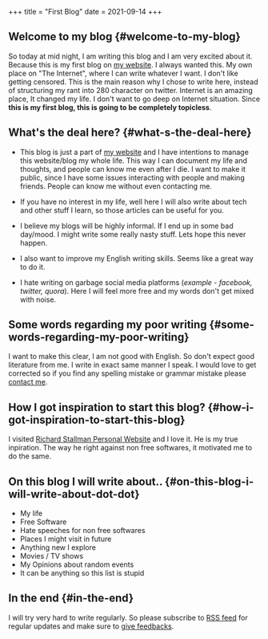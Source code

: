+++
title = "First Blog"
date = 2021-09-14
+++

## Welcome to my blog {#welcome-to-my-blog}

So today at mid night, I am writing this blog and I am very excited about it. Because this is my first blog on [my website](https://bugswriter.com).
I always wanted this. My own place on "The Internet", where I can write whatever I want. I don't like getting censored.
This is the main reason why I chose to write here, instead of structuring my rant into 280 character on twitter.
Internet is an amazing place, It changed my life. I don't want to go deep on Internet situation.
Since **this is my first blog, this is going to be completely topicless**.


## What's the deal here? {#what-s-the-deal-here}

-   This blog is just a part of [my website](https://bugswriter.com) and I have intentions to manage this website/blog my whole life. This way I can document my life and thoughts,
    and people can know me even after I die.
    I want to make it public, since I have some issues interacting with people and making friends. People can know me without even contacting me.

-   If you have no interest in my life, well here I will also write about tech and other stuff I learn, so those articles can be useful for you.

-   I believe my blogs will be highly informal. If I end up in some bad day/mood. I might write some really nasty stuff. Lets hope this never happen.

-   I also want to improve my English writing skills. Seems like a great way to do it.

-   I hate writing on garbage social media platforms (_example - facebook, twitter, quora_). Here I will feel more free and my words don't get mixed with noise.


## Some words regarding my poor writing {#some-words-regarding-my-poor-writing}

I want to make this clear, I am not good with English. So don't expect good literature from me. I write in exact same manner I speak.
I would love to get corrected so if you find any spelling mistake or grammar mistake please [contact me](https://bugswriter.com/contact/).


## How I got inspiration to start this blog? {#how-i-got-inspiration-to-start-this-blog}

I visited [Richard Stallman Personal Website](https://stallman.org) and I love it. He is my true inpiration. The way he right against non free softwares,
it motivated me to do the same.


## On this blog I will write about.. {#on-this-blog-i-will-write-about-dot-dot}

-   My life
-   Free Software
-   Hate speeches for non free softwares
-   Places I might visit in future
-   Anything new I explore
-   Movies / TV shows
-   My Opinions about random events
-   It can be anything so this list is stupid


## In the end {#in-the-end}

I will try very hard to write regularly. So please subscribe to [RSS feed](https://bugswriter.com/blog/index.xml) for regular updates
and make sure to [give feedbacks](https://bugswriter.com/contact/).
